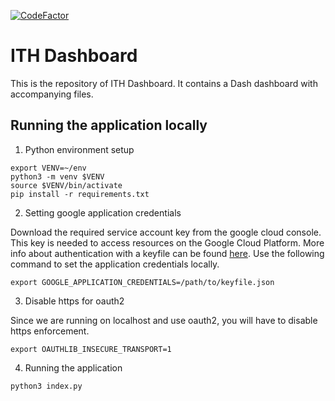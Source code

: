 [![CodeFactor](https://www.codefactor.io/repository/github/vwt-digital/ith-dashboard/badge)](https://www.codefactor.io/repository/github/vwt-digital/ith-dashboard)

# ITH Dashboard

This is the repository of ITH Dashboard. It contains a Dash dashboard with accompanying files.

## Running the application locally

1. Python environment setup

```
export VENV=~/env
python3 -m venv $VENV
source $VENV/bin/activate
pip install -r requirements.txt
```

2. Setting google application credentials

Download the required service account key from the google cloud console. This key is needed to access resources on the Google Cloud Platform. More info about authentication with a keyfile can be found [here](https://cloud.google.com/docs/authentication/getting-started). Use the following command to set the application credentials locally.

```
export GOOGLE_APPLICATION_CREDENTIALS=/path/to/keyfile.json
```

3. Disable https for oauth2

Since we are running on localhost and use oauth2, you will have to disable https enforcement.

```
export OAUTHLIB_INSECURE_TRANSPORT=1
```

4. Running the application

```
python3 index.py
```
